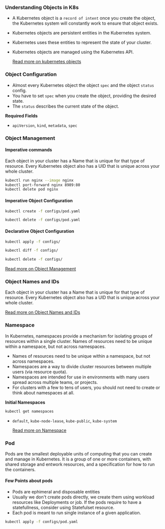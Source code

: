 ### Understanding Objects in K8s
- A Kubernetes object is a `record of intent` once you create the object, the Kubernetes system will constantly work to ensure that object exists.
- Kubernetes objects are persistent entities in the Kubernetes system.
- Kubernetes uses these entities to represent the state of your cluster.
- Kubernetes objects are managed using the Kubernetes API.

    [Read more on kubernetes objects](https://kubernetes.io/docs/concepts/overview/working-with-objects/)

### Object Configuration
- Almost every Kubernetes object the object `spec` and the object `status` config.
- You have to set `spec` when you create the object, providing the desired state.
- The `status` describes the current state of the object.

**Required Fields**

- `apiVersion`, `kind`, `metadata`, `spec`

### Object Management

#### Imperative commands


Each object in your cluster has a Name that is unique for that type of resource. Every Kubernetes object also has a UID that is unique across your whole cluster.

```bash
kubectl run nginx --image nginx
kubectl port-forward nginx 8989:80
kubectl delete pod nginx
```

#### Imperative Object Configuration

```bash
kubectl create -f configs/pod.yaml
```

```bash
kubectl delete -f configs/pod.yaml
```

#### Declarative Object Configuration

```bash
kubectl apply -f configs/
```

```bash
kubectl diff -f configs/
```


```bash
kubectl delete -f configs/
```

[Read more on Object Management](https://kubernetes.io/docs/concepts/overview/working-with-objects/object-management/)

### Object Names and IDs

Each object in your cluster has a Name that is unique for that type of resource. Every Kubernetes object also has a UID that is unique across your whole cluster.

[Read more on Object Names and IDs](https://kubernetes.io/docs/concepts/overview/working-with-objects/names/)

### Namespace

In Kubernetes, namespaces provide a mechanism for isolating groups of resources within a single cluster. Names of resources need to be unique within a namespace, but not across namespaces.

- Names of resources need to be unique within a namespace, but not across namespaces.
- Namespaces are a way to divide cluster resources between multiple users (via resource quota).
- Namespaces are intended for use in environments with many users spread across multiple teams, or projects.
- For clusters with a few to tens of users, you should not need to create or think about namespaces at all.

**Initial Namespaces**
```bash
kubectl get namespaces
```
- `default`, `kube-node-lease`, `kube-public`, `kube-system`

    [Read more on Namespace](https://kubernetes.io/docs/concepts/overview/working-with-objects/namespaces/)

### Pod

Pods are the smallest deployable units of computing that you can create and manage in Kubernetes.
It is a group of one or more containers, with shared storage and entwork resources, and a specification for how to run the containers.

#### Few Points about pods
- Pods are ephimeral and disposable entities
- Usually we don't create pods directly, we create them using workload resources like Deployments or job. If the pods require to have a statefullness, consider using Statefulset resource.
- Each pod is meant to run single instance of a given application.

```bash
kubectl apply -f configs/pod.yaml
```
